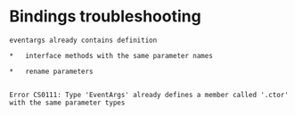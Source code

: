 # Bindings troubleshooting

    eventargs already contains definition

    *   interface methods with the same parameter names

    *   rename parameters


    Error CS0111: Type 'EventArgs' already defines a member called '.ctor' with the same parameter types 
    

